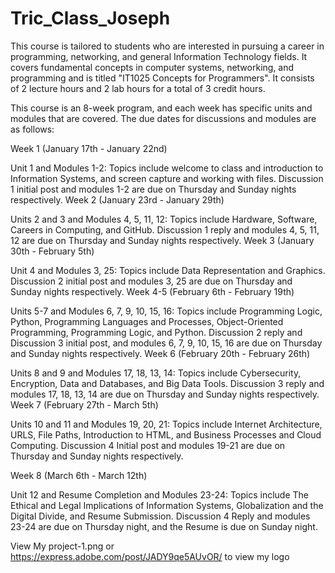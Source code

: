 # Tric_Class_Joseph
This course is tailored to students who are interested in pursuing a career in programming, networking, and general Information Technology fields. It covers fundamental concepts in computer systems, networking, and programming and is titled "IT1025 Concepts for Programmers". It consists of 2 lecture hours and 2 lab hours for a total of 3 credit hours.

This course is an 8-week program, and each week has specific units and modules that are covered. The due dates for discussions and modules are as follows:

Week 1 (January 17th - January 22nd)

Unit 1 and Modules 1-2: Topics include welcome to class and introduction to Information Systems, and screen capture and working with files. Discussion 1 initial post and modules 1-2 are due on Thursday and Sunday nights respectively.
Week 2 (January 23rd - January 29th)

Units 2 and 3 and Modules 4, 5, 11, 12: Topics include Hardware, Software, Careers in Computing, and GitHub. Discussion 1 reply and modules 4, 5, 11, 12 are due on Thursday and Sunday nights respectively.
Week 3 (January 30th - February 5th)

Unit 4 and Modules 3, 25: Topics include Data Representation and Graphics. Discussion 2 initial post and modules 3, 25 are due on Thursday and Sunday nights respectively.
Week 4-5 (February 6th - February 19th)

Units 5-7 and Modules 6, 7, 9, 10, 15, 16: Topics include Programming Logic, Python, Programming Languages and Processes, Object-Oriented Programming, Programming Logic, and Python. Discussion 2 reply and Discussion 3 initial post, and modules 6, 7, 9, 10, 15, 16 are due on Thursday and Sunday nights respectively.
Week 6 (February 20th - February 26th)

Units 8 and 9 and Modules 17, 18, 13, 14: Topics include Cybersecurity, Encryption, Data and Databases, and Big Data Tools. Discussion 3 reply and modules 17, 18, 13, 14 are due on Thursday and Sunday nights respectively.
Week 7 (February 27th - March 5th)

Units 10 and 11 and Modules 19, 20, 21: Topics include Internet Architecture, URLS, File Paths, Introduction to HTML, and Business Processes and Cloud Computing. Discussion 4 Initial post and modules 19-21 are due on Thursday and Sunday nights respectively.

Week 8 (March 6th - March 12th)

Unit 12 and Resume Completion and Modules 23-24: Topics include The Ethical and Legal Implications of Information Systems, Globalization and the Digital Divide, and Resume Submission. Discussion 4 Reply and modules 23-24 are due on Thursday night, and the Resume is due on Sunday night. 


View My project-1.png or https://express.adobe.com/post/JADY9qe5AUvOR/ to view my logo
